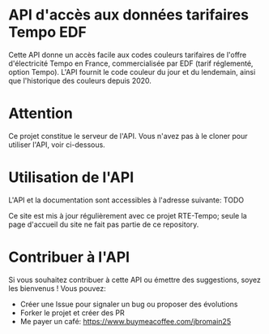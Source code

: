 # API d'accès aux données tarifaires Tempo EDF

Cette API donne un accès facile aux codes couleurs tarifaires de l'offre d'électricité Tempo en France, commercialisée par EDF (tarif réglementé, option Tempo). L'API fournit le code couleur du jour et du lendemain, ainsi que l'historique des couleurs depuis 2020.

# Attention

Ce projet constitue le serveur de l'API. Vous n'avez pas à le cloner pour utiliser l'API, voir ci-dessous.

# Utilisation de l'API

L'API et la documentation sont accessibles à l'adresse suivante: TODO

Ce site est mis à jour régulièrement avec ce projet RTE-Tempo; seule la page d'accueil du site ne fait pas partie de ce repository.

# Contribuer à l'API

Si vous souhaitez contribuer à cette API ou émettre des suggestions, soyez les bienvenus !
Vous pouvez:

- Créer une Issue pour signaler un bug ou proposer des évolutions
- Forker le projet et créer des PR
- Me payer un café: https://www.buymeacoffee.com/jbromain25
